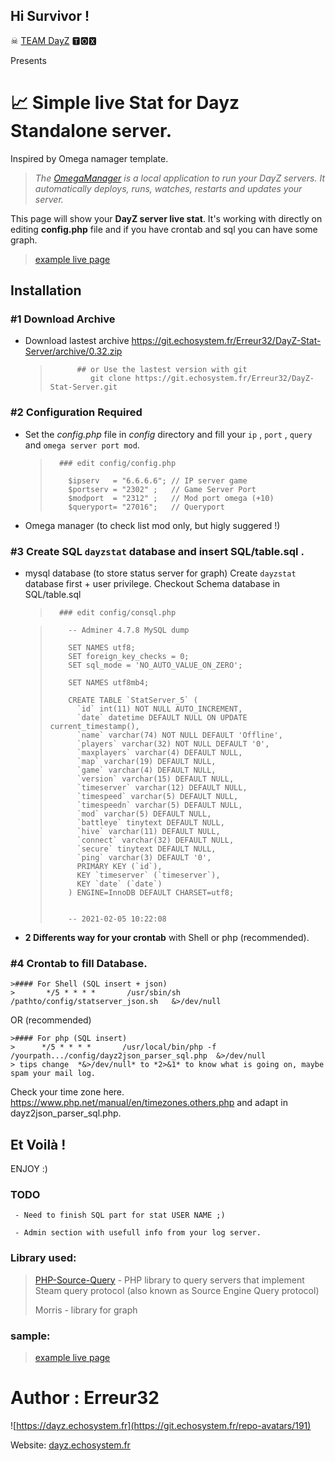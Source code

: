 ##  Hi  Survivor !
 ☠   [TEAM DayZ](https://dayz.echosystem.fr) 🆃🅾🆇  

Presents



#  📈 Simple live Stat for Dayz Standalone server.
   Inspired by Omega namager template.
   >  *The [OmegaManager](https://cftools.de/) is a local application to run your DayZ servers. It automatically deploys, runs, watches, restarts and updates your server.*

   This page will show your **DayZ server live stat**. It's working with directly on editing **config.php** file and if you have crontab and sql you can have some graph.



> [example live page](https://dayz.echosystem.fr/git-DayZ-server-stat/)


## Installation

### #1 Download Archive


 - Download lastest archive https://git.echosystem.fr/Erreur32/DayZ-Stat-Server/archive/0.32.zip
   

    >           ## or Use the lastest version with git 
    >              git clone https://git.echosystem.fr/Erreur32/DayZ-Stat-Server.git 

 

### #2 Configuration Required

 -  Set the *config.php* file in *config* directory  and fill your `ip` , `port` , `query` and `omega server port mod`.
 
    >       ### edit config/config.php
    >       
    >         $ipserv   = "6.6.6.6"; // IP server game
    >         $portserv = "2302" ;   // Game Server Port
    >         $modport  = "2312" ;   // Mod port omega (+10)
    >         $queryport= "27016";   // Queryport
 
 - Omega manager (to check list mod only, but higly suggered !) 


### #3 Create SQL `dayzstat` database and insert SQL/table.sql .
 
 - mysql database (to store status server for graph) 
     Create `dayzstat` database first + user privilege.  Checkout Schema database in SQL/table.sql

    >       ### edit config/consql.php

    >         -- Adminer 4.7.8 MySQL dump
    > 
    >         SET NAMES utf8;
    >         SET foreign_key_checks = 0;
    >         SET sql_mode = 'NO_AUTO_VALUE_ON_ZERO';
    > 
    >         SET NAMES utf8mb4;
    > 
    >         CREATE TABLE `StatServer_5` (
    >           `id` int(11) NOT NULL AUTO_INCREMENT,
    >           `date` datetime DEFAULT NULL ON UPDATE current_timestamp(),
    >           `name` varchar(74) NOT NULL DEFAULT 'Offline',
    >           `players` varchar(32) NOT NULL DEFAULT '0',
    >           `maxplayers` varchar(4) DEFAULT NULL,
    >           `map` varchar(19) DEFAULT NULL,
    >           `game` varchar(4) DEFAULT NULL,
    >           `version` varchar(15) DEFAULT NULL,
    >           `timeserver` varchar(12) DEFAULT NULL,
    >           `timespeed` varchar(5) DEFAULT NULL,
    >           `timespeedn` varchar(5) DEFAULT NULL,
    >           `mod` varchar(5) DEFAULT NULL,
    >           `battleye` tinytext DEFAULT NULL,
    >           `hive` varchar(11) DEFAULT NULL,
    >           `connect` varchar(32) DEFAULT NULL,
    >           `secure` tinytext DEFAULT NULL,
    >           `ping` varchar(3) DEFAULT '0',
    >           PRIMARY KEY (`id`),
    >           KEY `timeserver` (`timeserver`),
    >           KEY `date` (`date`)
    >         ) ENGINE=InnoDB DEFAULT CHARSET=utf8;
    > 
    > 
    >         -- 2021-02-05 10:22:08
    > 

 - **2 Differents way for your crontab** with Shell or php (recommended). 

### #4 Crontab to fill Database.

    >#### For Shell (SQL insert + json)
    >       */5 * * * *       /usr/sbin/sh /pathto/config/statserver_json.sh   &>/dev/null
    
 OR (recommended)

    >#### For php (SQL insert)
    >      */5 * * * *       /usr/local/bin/php -f /yourpath.../config/dayz2json_parser_sql.php  &>/dev/null
    > tips change  *&>/dev/null* to *2>&1* to know what is going on, maybe spam your mail log.


  Check your time zone here. https://www.php.net/manual/en/timezones.others.php and adapt in dayz2json_parser_sql.php.


## Et Voilà ! 
ENJOY :)


### TODO

     - Need to finish SQL part for stat USER NAME ;)

     - Admin section with usefull info from your log server.
 



### Library used:

>  [PHP-Source-Query](https://github.com/xPaw/PHP-Source-Query) -     PHP library to query servers that implement Steam query protocol (also known as Source Engine Query protocol) 
>  
>  Morris  -   library for graph
 
 

### sample:

> [example live page](https://dayz.echosystem.fr/git-DayZ-server-stat/)


# Author : Erreur32

![https://dayz.echosystem.fr](https://git.echosystem.fr/repo-avatars/191)

Website: [dayz.echosystem.fr](https://dayz.echosystem.fr)

